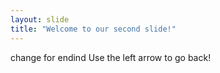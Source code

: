 ```yaml
---
layout: slide
title: "Welcome to our second slide!"
---
```

change for endind
Use the left arrow to go back!
